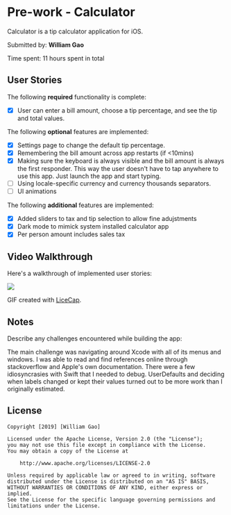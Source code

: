 # Pre-work - Calculator

Calculator is a tip calculator application for iOS.

Submitted by: **William Gao**

Time spent: 11 hours spent in total

## User Stories

The following **required** functionality is complete:

* [x] User can enter a bill amount, choose a tip percentage, and see the tip and total values.

The following **optional** features are implemented:
* [x] Settings page to change the default tip percentage.
* [x] Remembering the bill amount across app restarts (if <10mins)
* [x] Making sure the keyboard is always visible and the bill amount is always the first responder. This way the user doesn't have to tap anywhere to use this app. Just launch the app and start typing.
* [ ] Using locale-specific currency and currency thousands separators.
* [ ] UI animations

The following **additional** features are implemented:

- [x] Added sliders to tax and tip selection to allow fine adujstments
- [x] Dark mode to mimick system installed calculator app
- [x] Per person amount includes sales tax

## Video Walkthrough 

Here's a walkthrough of implemented user stories:

<img src="https://imgur.com/jsEYKbY.gif"/>

GIF created with [LiceCap](http://www.cockos.com/licecap/).

## Notes

Describe any challenges encountered while building the app:

The main challenge was navigating around Xcode with all of its menus and windows.  I was able to read and find references online through stackoverflow and Apple's own documentation.  There were a few idiosyncrasies with Swift that I needed to debug. UserDefaults and deciding when labels changed or kept their values turned out to be more work than I originally estimated.

## License

    Copyright [2019] [William Gao]

    Licensed under the Apache License, Version 2.0 (the "License");
    you may not use this file except in compliance with the License.
    You may obtain a copy of the License at

        http://www.apache.org/licenses/LICENSE-2.0

    Unless required by applicable law or agreed to in writing, software
    distributed under the License is distributed on an "AS IS" BASIS,
    WITHOUT WARRANTIES OR CONDITIONS OF ANY KIND, either express or implied.
    See the License for the specific language governing permissions and
    limitations under the License.
